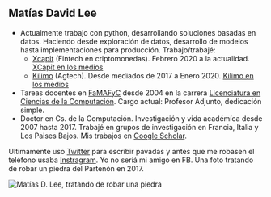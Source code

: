 ## Matías David Lee

  - Actualmente trabajo con python, desarrollando soluciones basadas en datos. Haciendo desde exploración de datos, desarrollo de modelos hasta implementaciones para producción. Trabajo/trabajé:
    - [Xcapit](https://www.xcapit.com/) (Fintech en criptomonedas). Febrero 2020 a la actualidad. [XCapit en los medios](https://www.lavoz.com.ar/amp/negocios/tras-su-primera-ronda-de-inversion-cordobesa-xcapit-prepara-su-salto-en-region)
    - [Kilimo](https://kilimo.com.ar/) (Agtech). Desde mediados de 2017 a Enero 2020. [Kilimo en los medios](http://agrovoz.lavoz.com.ar/empresas/kilimo)
  - Tareas docentes en [FaMAFyC](https://www.famaf.unc.edu.ar/) desde 2004 en la carrera [Licenciatura en Ciencias de la Computación](https://www.famaf.unc.edu.ar/academica/grado/licenciatura-en-ciencias-de-la-computaci%C3%B3n/). Cargo actual: Profesor Adjunto, dedicación simple.  
  - Doctor en Cs. de la Computación. Investigación y vida académíca desde 2007 hasta 2017. Trabajé en grupos de investigación en Francia, Italia y Los Paises Bajos. Mis trabajos en [Google Scholar](https://scholar.google.com/citations?user=eWYixqsAAAAJ&hl=es).

Ultimamente uso [Twitter](https://twitter.com/matiaslee) para escribir pavadas y antes que me robasen el teléfono usaba [Instragram](https://www.instagram.com/el.chun.lee/). Yo no seríá mi amigo en FB. Una foto tratando de robar un piedra del Partenón en 2017. 

![Matías D. Lee, tratando de robar una piedra](https://avatars3.githubusercontent.com/u/22818203?s=460&u=2dd19681a95bcfc646aa71e32ad684241633fcc5&v=4)

